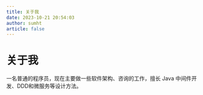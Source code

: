 ```yaml
---
title: 关于我
date: 2023-10-21 20:54:03
author: sumht
article: false
---
```

# 关于我
一名普通的程序员，现在主要做一些软件架构、咨询的工作，擅长 Java 中间件开发、DDD和微服务等设计方法。
